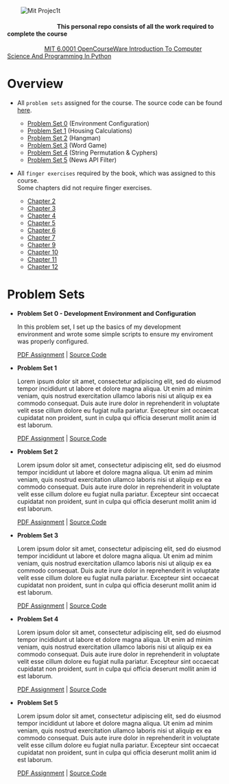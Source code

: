 &nbsp;&nbsp;&nbsp;&nbsp;&nbsp;&nbsp;&nbsp; ![Mit Projec1t](https://github.com/ezratweaver/MIT-6.0001-Introduction-To-Computer-Science-And-Programming-In-Python/assets/101545981/36c78775-2b63-4543-af6e-33858f4b0455)


  


#### &nbsp;&nbsp;&nbsp;&nbsp; &nbsp;&nbsp;&nbsp;&nbsp; &nbsp;&nbsp;&nbsp;&nbsp; &nbsp;&nbsp;&nbsp;&nbsp; &nbsp;&nbsp;&nbsp;&nbsp; &nbsp;&nbsp;&nbsp;&nbsp; &nbsp;&nbsp;&nbsp;&nbsp;   **This personal repo consists of all the work required to complete the course**
 &nbsp;&nbsp;&nbsp;&nbsp; &nbsp;&nbsp;&nbsp;&nbsp; &nbsp;&nbsp;&nbsp;&nbsp; &nbsp;&nbsp;&nbsp;&nbsp;   &nbsp; [MIT 6.0001 OpenCourseWare Introduction To Computer Science And Programming In Python](https://ocw.mit.edu/courses/6-0001-introduction-to-computer-science-and-programming-in-python-fall-2016/ "MIT 6.0001 OpenCourseWare Introduction To Computer Science And Programming In Python")
  
Overview
===========

- All `problem sets` assigned for the course. The source code can be found [here]().
  
  - [Problem Set 0](#ps0) (Environment Configuration)
  - [Problem Set 1](#ps1) (Housing Calculations)
  - [Problem Set 2](#ps2) (Hangman)
  - [Problem Set 3](#ps3) (Word Game)
  - [Problem Set 4](#ps4) (String Permutation & Cyphers)
  - [Problem Set 5](#ps5) (News API Filter)

- All `finger exercises` required by the book, which was assigned to this course. <br>
  Some chapters did not require finger exercises.  

  - [Chapter 2](https://github.com/ezratweaver/MIT-6.0001-Introduction-To-Computer-Science-And-Programming-In-Python/tree/0f5fed3c3dbb73808ddcec81c0b2cf20456e0efa/finger-exercises/Chapter%202)
  - [Chapter 3](https://github.com/ezratweaver/MIT-6.0001-Introduction-To-Computer-Science-And-Programming-In-Python/tree/0f5fed3c3dbb73808ddcec81c0b2cf20456e0efa/finger-exercises/Chapter%203)
  - [Chapter 4](https://github.com/ezratweaver/MIT-6.0001-Introduction-To-Computer-Science-And-Programming-In-Python/tree/0f5fed3c3dbb73808ddcec81c0b2cf20456e0efa/finger-exercises/Chapter%204)
  - [Chapter 5](https://github.com/ezratweaver/MIT-6.0001-Introduction-To-Computer-Science-And-Programming-In-Python/tree/0f5fed3c3dbb73808ddcec81c0b2cf20456e0efa/finger-exercises/Chapter%205)
  - [Chapter 6](https://github.com/ezratweaver/MIT-6.0001-Introduction-To-Computer-Science-And-Programming-In-Python/tree/0f5fed3c3dbb73808ddcec81c0b2cf20456e0efa/finger-exercises/Chapter%206)
  - [Chapter 7](https://github.com/ezratweaver/MIT-6.0001-Introduction-To-Computer-Science-And-Programming-In-Python/tree/0f5fed3c3dbb73808ddcec81c0b2cf20456e0efa/finger-exercises/Chapter%207)
  - [Chapter 9](https://github.com/ezratweaver/MIT-6.0001-Introduction-To-Computer-Science-And-Programming-In-Python/tree/0f5fed3c3dbb73808ddcec81c0b2cf20456e0efa/finger-exercises/Chapter%209)
  - [Chapter 10](https://github.com/ezratweaver/MIT-6.0001-Introduction-To-Computer-Science-And-Programming-In-Python/tree/0f5fed3c3dbb73808ddcec81c0b2cf20456e0efa/finger-exercises/Chapter%2010)
  - [Chapter 11](https://github.com/ezratweaver/MIT-6.0001-Introduction-To-Computer-Science-And-Programming-In-Python/tree/0f5fed3c3dbb73808ddcec81c0b2cf20456e0efa/finger-exercises/Chapter%2011)
  - [Chapter 12](https://github.com/ezratweaver/MIT-6.0001-Introduction-To-Computer-Science-And-Programming-In-Python/tree/0f5fed3c3dbb73808ddcec81c0b2cf20456e0efa/finger-exercises/Chapter%2012)
  
Problem Sets
============= 

<a name="ps0"></a>
- **Problem Set 0 - Development Environment and Configuration**

  In this problem set, I set up the basics of my development <br>
  environment and wrote some simple scripts to ensure my enviroment <br>
  was properly configured. 
  
  [PDF Assignment](https://github.com/ezratweaver/MIT-6.0001-Introduction-To-Computer-Science-And-Programming-In-Python/blob/a2884464941df60b5cef82f8209cb673fa529d20/problem-sets/ps0/ps0_assignment.pdf) | [Source Code](https://github.com/ezratweaver/MIT-6.0001-Introduction-To-Computer-Science-And-Programming-In-Python/tree/a2884464941df60b5cef82f8209cb673fa529d20/problem-sets/ps0)

<a name="ps1"></a>
- **Problem Set 1**

  Lorem ipsum dolor sit amet, consectetur adipiscing elit, sed do eiusmod tempor incididunt ut labore et dolore magna aliqua. Ut enim ad minim veniam, quis nostrud exercitation ullamco laboris nisi ut aliquip ex ea commodo consequat. Duis aute irure dolor in reprehenderit in voluptate velit esse cillum dolore eu fugiat nulla pariatur. Excepteur sint occaecat cupidatat non proident, sunt in culpa qui officia deserunt mollit anim id est laborum.

  [PDF Assignment]() | [Source Code]()

<a name="ps2"></a>
- **Problem Set 2**

  Lorem ipsum dolor sit amet, consectetur adipiscing elit, sed do eiusmod tempor incididunt ut labore et dolore magna aliqua. Ut enim ad minim veniam, quis nostrud exercitation ullamco laboris nisi ut aliquip ex ea commodo consequat. Duis aute irure dolor in reprehenderit in voluptate velit esse cillum dolore eu fugiat nulla pariatur. Excepteur sint occaecat cupidatat non proident, sunt in culpa qui officia deserunt mollit anim id est laborum.

  [PDF Assignment]() | [Source Code]()

<a name="ps3"></a>
- **Problem Set 3**

  Lorem ipsum dolor sit amet, consectetur adipiscing elit, sed do eiusmod tempor incididunt ut labore et dolore magna aliqua. Ut enim ad minim veniam, quis nostrud exercitation ullamco laboris nisi ut aliquip ex ea commodo consequat. Duis aute irure dolor in reprehenderit in voluptate velit esse cillum dolore eu fugiat nulla pariatur. Excepteur sint occaecat cupidatat non proident, sunt in culpa qui officia deserunt mollit anim id est laborum.

  [PDF Assignment]() | [Source Code]()

<a name="ps4"></a>
- **Problem Set 4**

  Lorem ipsum dolor sit amet, consectetur adipiscing elit, sed do eiusmod tempor incididunt ut labore et dolore magna aliqua. Ut enim ad minim veniam, quis nostrud exercitation ullamco laboris nisi ut aliquip ex ea commodo consequat. Duis aute irure dolor in reprehenderit in voluptate velit esse cillum dolore eu fugiat nulla pariatur. Excepteur sint occaecat cupidatat non proident, sunt in culpa qui officia deserunt mollit anim id est laborum.

  [PDF Assignment]() | [Source Code]()

<a name="ps5"></a>
- **Problem Set 5**

  Lorem ipsum dolor sit amet, consectetur adipiscing elit, sed do eiusmod tempor incididunt ut labore et dolore magna aliqua. Ut enim ad minim veniam, quis nostrud exercitation ullamco laboris nisi ut aliquip ex ea commodo consequat. Duis aute irure dolor in reprehenderit in voluptate velit esse cillum dolore eu fugiat nulla pariatur. Excepteur sint occaecat cupidatat non proident, sunt in culpa qui officia deserunt mollit anim id est laborum.

  [PDF Assignment]() | [Source Code]()